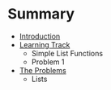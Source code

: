 # Summary

* [Introduction](README.md)
* [Learning Track](learning_track.md)
   * Simple List Functions
   * Problem 1
* [The Problems](the_problems.md)
   * Lists

